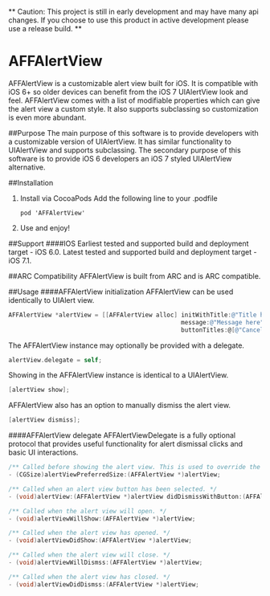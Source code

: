 ** Caution: This project is still in early development and may have many api changes. If you choose to use this product in active development please use a release build. **

AFFAlertView
========
AFFAlertView is a customizable alert view built for iOS. It is compatible with iOS 6+ so older devices can benefit from the iOS 7 UIAlertView look and feel. AFFAlertView comes with a list of modifiable properties which can give the alert view a custom style. It also supports subclassing so customization is even more abundant. 

##Purpose
The main purpose of this software is to provide developers with a customizable version of UIAlertView. It has similar functionality to UIAlertView and supports subclassing. The secondary purpose of this software is to provide iOS 6 developers an iOS 7 styled UIAlertView alternative.

##Installation
1. Install via CocoaPods
Add the following line to your .podfile

	```
	pod 'AFFAlertView'
	```
2. Use and enjoy!

##Support
####IOS
Earliest tested and supported build and deployment target - iOS 6.0. 
Latest tested and supported build and deployment target - iOS 7.1.

##ARC Compatibility
AFFAlertView is built from ARC and is ARC compatible. 

##Usage
####AFFAlertView initialization
AFFAlertView can be used identically to UIAlert view.

``` objective-c
AFFAlertView *alertView = [[AFFAlertView alloc] initWithTitle:@"Title here"
                                                message:@"Message here"
                                                buttonTitles:@[@"Cancel”, @“Okay"]];
``` 

The AFFAlertView instance may optionally be provided with a delegate.
``` objective-c
alertView.delegate = self;
``` 

Showing in the AFFAlertView instance is identical to a UIAlertView.
``` objective-c
[alertView show];
``` 

AFFAlertView also has an option to manually dismiss the alert view.
``` objective-c
[alertView dismiss];
``` 

####AFFAlertView delegate
AFFAlertViewDelegate is a fully optional protocol that provides useful functionality for alert dismissal clicks and basic UI interactions.

``` objective-c
/** Called before showing the alert view. This is used to override the default alert view size within constraints such as keyboard size and orientation. */
- (CGSize)alertViewPreferredSize:(AFFAlertView *)alertView;

/** Called when an alert view button has been selected. */
- (void)alertView:(AFFAlertView *)alertView didDismissWithButton:(AFFAlertViewButtonModel *)buttonModel;

/** Called when the alert view will open. */
- (void)alertViewWillShow:(AFFAlertView *)alertView;

/** Called when the alert view has opened. */
- (void)alertViewDidShow:(AFFAlertView *)alertView;

/** Called when the alert view will close. */
- (void)alertViewWillDismss:(AFFAlertView *)alertView;

/** Called when the alert view has closed. */
- (void)alertViewDidDismss:(AFFAlertView *)alertView;
``` 
